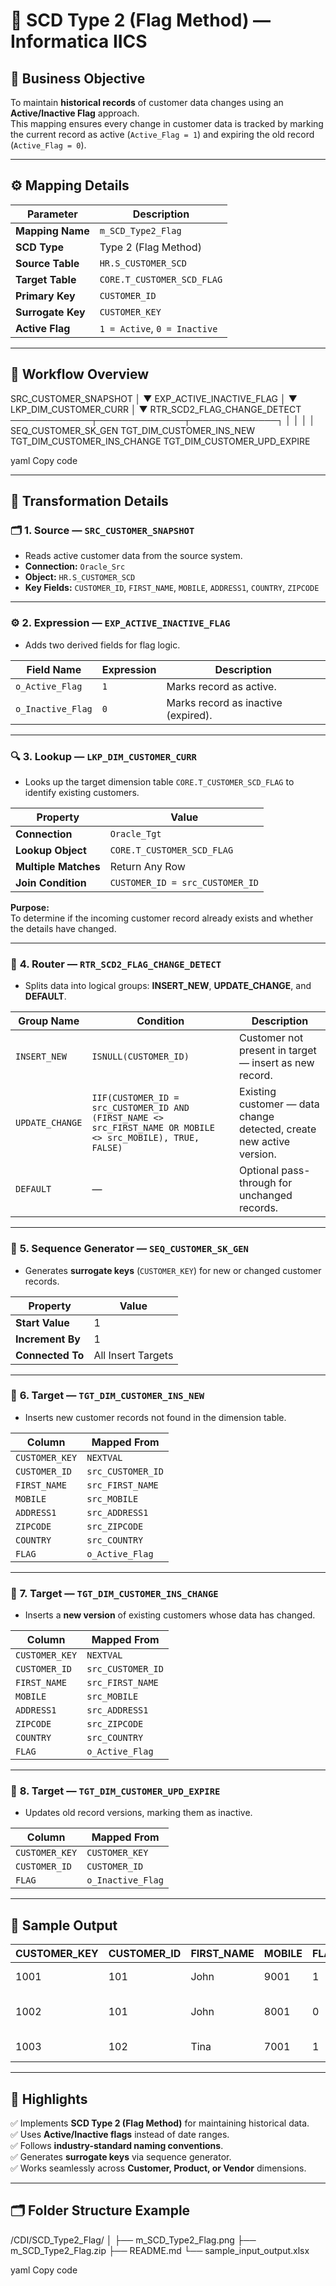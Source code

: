 # 🧩 SCD Type 2 (Flag Method) — Informatica IICS

## 🎯 Business Objective
To maintain **historical records** of customer data changes using an **Active/Inactive Flag** approach.  
This mapping ensures every change in customer data is tracked by marking the current record as active (`Active_Flag = 1`) and expiring the old record (`Active_Flag = 0`).

---

## ⚙️ Mapping Details

| Parameter | Description |
|------------|-------------|
| **Mapping Name** | `m_SCD_Type2_Flag` |
| **SCD Type** | Type 2 (Flag Method) |
| **Source Table** | `HR.S_CUSTOMER_SCD` |
| **Target Table** | `CORE.T_CUSTOMER_SCD_FLAG` |
| **Primary Key** | `CUSTOMER_ID` |
| **Surrogate Key** | `CUSTOMER_KEY` |
| **Active Flag** | `1 = Active`, `0 = Inactive` |

---

## 🧱 Workflow Overview

SRC_CUSTOMER_SNAPSHOT
│
▼
EXP_ACTIVE_INACTIVE_FLAG
│
▼
LKP_DIM_CUSTOMER_CURR
│
▼
RTR_SCD2_FLAG_CHANGE_DETECT ─────────────┬──────────────┬──────────────┐
│ │ │ │
SEQ_CUSTOMER_SK_GEN TGT_DIM_CUSTOMER_INS_NEW TGT_DIM_CUSTOMER_INS_CHANGE TGT_DIM_CUSTOMER_UPD_EXPIRE

yaml
Copy code

---

## 🔄 Transformation Details

### 🗂️ **1. Source — `SRC_CUSTOMER_SNAPSHOT`**
- Reads active customer data from the source system.
- **Connection:** `Oracle_Src`
- **Object:** `HR.S_CUSTOMER_SCD`
- **Key Fields:** `CUSTOMER_ID`, `FIRST_NAME`, `MOBILE`, `ADDRESS1`, `COUNTRY`, `ZIPCODE`

---

### ⚙️ **2. Expression — `EXP_ACTIVE_INACTIVE_FLAG`**
- Adds two derived fields for flag logic.

| Field Name | Expression | Description |
|-------------|-------------|--------------|
| `o_Active_Flag` | `1` | Marks record as active. |
| `o_Inactive_Flag` | `0` | Marks record as inactive (expired). |

---

### 🔍 **3. Lookup — `LKP_DIM_CUSTOMER_CURR`**
- Looks up the target dimension table `CORE.T_CUSTOMER_SCD_FLAG` to identify existing customers.

| Property | Value |
|-----------|--------|
| **Connection** | `Oracle_Tgt` |
| **Lookup Object** | `CORE.T_CUSTOMER_SCD_FLAG` |
| **Multiple Matches** | Return Any Row |
| **Join Condition** | `CUSTOMER_ID = src_CUSTOMER_ID` |

**Purpose:**  
To determine if the incoming customer record already exists and whether the details have changed.

---

### 🧭 **4. Router — `RTR_SCD2_FLAG_CHANGE_DETECT`**
- Splits data into logical groups: **INSERT_NEW**, **UPDATE_CHANGE**, and **DEFAULT**.

| Group Name | Condition | Description |
|-------------|------------|--------------|
| `INSERT_NEW` | `ISNULL(CUSTOMER_ID)` | Customer not present in target — insert as new record. |
| `UPDATE_CHANGE` | `IIF(CUSTOMER_ID = src_CUSTOMER_ID AND (FIRST_NAME <> src_FIRST_NAME OR MOBILE <> src_MOBILE), TRUE, FALSE)` | Existing customer — data change detected, create new active version. |
| `DEFAULT` | — | Optional pass-through for unchanged records. |

---

### 🔢 **5. Sequence Generator — `SEQ_CUSTOMER_SK_GEN`**
- Generates **surrogate keys** (`CUSTOMER_KEY`) for new or changed customer records.

| Property | Value |
|-----------|--------|
| **Start Value** | 1 |
| **Increment By** | 1 |
| **Connected To** | All Insert Targets |

---

### 🎯 **6. Target — `TGT_DIM_CUSTOMER_INS_NEW`**
- Inserts new customer records not found in the dimension table.

| Column | Mapped From |
|---------|-------------|
| `CUSTOMER_KEY` | `NEXTVAL` |
| `CUSTOMER_ID` | `src_CUSTOMER_ID` |
| `FIRST_NAME` | `src_FIRST_NAME` |
| `MOBILE` | `src_MOBILE` |
| `ADDRESS1` | `src_ADDRESS1` |
| `ZIPCODE` | `src_ZIPCODE` |
| `COUNTRY` | `src_COUNTRY` |
| `FLAG` | `o_Active_Flag` |

---

### 🎯 **7. Target — `TGT_DIM_CUSTOMER_INS_CHANGE`**
- Inserts a **new version** of existing customers whose data has changed.

| Column | Mapped From |
|---------|-------------|
| `CUSTOMER_KEY` | `NEXTVAL` |
| `CUSTOMER_ID` | `src_CUSTOMER_ID` |
| `FIRST_NAME` | `src_FIRST_NAME` |
| `MOBILE` | `src_MOBILE` |
| `ADDRESS1` | `src_ADDRESS1` |
| `ZIPCODE` | `src_ZIPCODE` |
| `COUNTRY` | `src_COUNTRY` |
| `FLAG` | `o_Active_Flag` |

---

### 🧱 **8. Target — `TGT_DIM_CUSTOMER_UPD_EXPIRE`**
- Updates old record versions, marking them as inactive.

| Column | Mapped From |
|---------|-------------|
| `CUSTOMER_KEY` | `CUSTOMER_KEY` |
| `CUSTOMER_ID` | `CUSTOMER_ID` |
| `FLAG` | `o_Inactive_Flag` |

---

## 🧮 Sample Output

| CUSTOMER_KEY | CUSTOMER_ID | FIRST_NAME | MOBILE | FLAG | Remarks |
|---------------|--------------|-------------|---------|--------|----------|
| 1001 | 101 | John | 9001 | 1 | Active record |
| 1002 | 101 | John | 8001 | 0 | Old record (expired) |
| 1003 | 102 | Tina | 7001 | 1 | Active record |

---

## 🌟 Highlights
✅ Implements **SCD Type 2 (Flag Method)** for maintaining historical data.  
✅ Uses **Active/Inactive flags** instead of date ranges.  
✅ Follows **industry-standard naming conventions**.  
✅ Generates **surrogate keys** via sequence generator.  
✅ Works seamlessly across **Customer, Product, or Vendor** dimensions.

---

## 🗂️ Folder Structure Example
/CDI/SCD_Type2_Flag/
│
├── m_SCD_Type2_Flag.png
├── m_SCD_Type2_Flag.zip
├── README.md
└── sample_input_output.xlsx

yaml
Copy code
